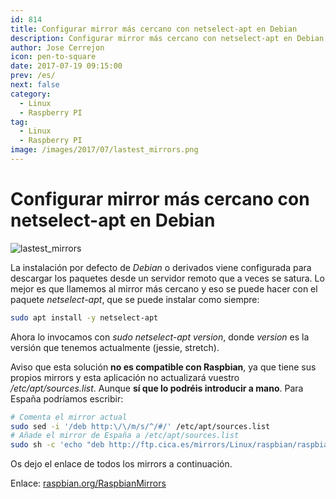 ```yaml
---
id: 814
title: Configurar mirror más cercano con netselect-apt en Debian
description: Configurar mirror más cercano con netselect-apt en Debian
author: Jose Cerrejon
icon: pen-to-square
date: 2017-07-19 09:15:00
prev: /es/
next: false
category:
  - Linux
  - Raspberry PI
tag:
  - Linux
  - Raspberry PI
image: /images/2017/07/lastest_mirrors.png
---
```


# Configurar mirror más cercano con netselect-apt en Debian

![lastest_mirrors](/images/2017/07/lastest_mirrors.png)

La instalación por defecto de *Debian* o derivados viene configurada para descargar los paquetes desde un servidor remoto que a veces se satura. Lo mejor es que llamemos al mirror más cercano y eso se puede hacer con el paquete *netselect-apt*, que se puede instalar como siempre:

```bash
sudo apt install -y netselect-apt
```

Ahora lo invocamos con *sudo netselect-apt version*, donde *version* es la versión que tenemos actualmente (jessie, stretch).

Aviso que esta solución **no es compatible con Raspbian**, ya que tiene sus propios mirrors y esta aplicación no actualizará vuestro */etc/apt/sources.list*. Aunque **sí que lo podréis introducir a mano**. Para España podríamos escribir:

```bash
# Comenta el mirror actual
sudo sed -i '/deb http:\/\/m/s/^/#/' /etc/apt/sources.list
# Añade el mirror de España a /etc/apt/sources.list
sudo sh -c 'echo "deb http://ftp.cica.es/mirrors/Linux/raspbian/raspbian/ jessie main contrib non-free rpi" >> /etc/apt/sources.list'
```

Os dejo el enlace de todos los mirrors a continuación.

Enlace: [raspbian.org/RaspbianMirrors](http://www.raspbian.org/RaspbianMirrors)